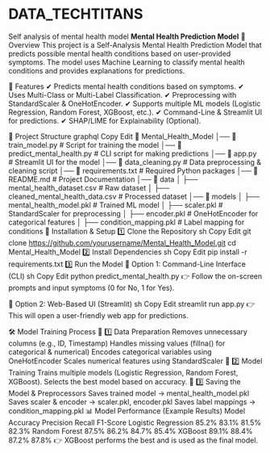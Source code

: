 # DATA_TECHTITANS
Self analysis of mental health model
**Mental Health Prediction Model**
📌 Overview
This project is a Self-Analysis Mental Health Prediction Model that predicts possible mental health conditions based on user-provided symptoms. The model uses Machine Learning to classify mental health conditions and provides explanations for predictions.

🚀 Features
✔ Predicts mental health conditions based on symptoms.
✔ Uses Multi-Class or Multi-Label Classification.
✔ Preprocessing with StandardScaler & OneHotEncoder.
✔ Supports multiple ML models (Logistic Regression, Random Forest, XGBoost, etc.).
✔ Command-Line & Streamlit UI for predictions.
✔ SHAP/LIME for Explainability (Optional).

📂 Project Structure
graphql
Copy
Edit
📁 Mental_Health_Model
│── 📜 train_model.py          # Script for training the model
│── 📜 predict_mental_health.py # CLI script for making predictions
│── 📜 app.py                  # Streamlit UI for the model
│── 📜 data_cleaning.py        # Data preprocessing & cleaning script
│── 📜 requirements.txt        # Required Python packages
│── 📜 README.md               # Project Documentation
│── 📁 data
│   ├── mental_health_dataset.csv  # Raw dataset
│   ├── cleaned_mental_health_data.csv # Processed dataset
│── 📁 models
│   ├── mental_health_model.pkl # Trained ML model
│   ├── scaler.pkl              # StandardScaler for preprocessing
│   ├── encoder.pkl             # OneHotEncoder for categorical features
│   ├── condition_mapping.pkl    # Label mapping for conditions
🔧 Installation & Setup
1️⃣ Clone the Repository
sh
Copy
Edit
git clone https://github.com/yourusername/Mental_Health_Model.git
cd Mental_Health_Model
2️⃣ Install Dependencies
sh
Copy
Edit
pip install -r requirements.txt
3️⃣ Run the Model
📌 Option 1: Command-Line Interface (CLI)
sh
Copy
Edit
python predict_mental_health.py
👉 Follow the on-screen prompts and input symptoms (0 for No, 1 for Yes).

📌 Option 2: Web-Based UI (Streamlit)
sh
Copy
Edit
streamlit run app.py
👉 This will open a user-friendly web app for predictions.

🛠 Model Training Process
📌 1️⃣ Data Preparation
Removes unnecessary columns (e.g., ID, Timestamp)
Handles missing values (fillna() for categorical & numerical)
Encodes categorical variables using OneHotEncoder
Scales numerical features using StandardScaler
📌 2️⃣ Model Training
Trains multiple models (Logistic Regression, Random Forest, XGBoost).
Selects the best model based on accuracy.
📌 3️⃣ Saving the Model & Preprocessors
Saves trained model → mental_health_model.pkl
Saves scaler & encoder → scaler.pkl, encoder.pkl
Saves label mappings → condition_mapping.pkl
📊 Model Performance (Example Results)
Model	Accuracy	Precision	Recall	F1-Score
Logistic Regression	85.2%	83.1%	81.5%	82.3%
Random Forest	87.5%	86.2%	84.7%	85.4%
XGBoost	89.1%	88.4%	87.2%	87.8%
👉 XGBoost performs the best and is used as the final model.
